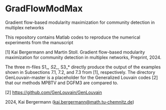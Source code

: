 # GradFlowModMax
Gradient flow-based modularity maximization for community detection in multiplex networks

This repository contains Matlab codes to reproduce the numerical experiments from the manuscript

 [1] Kai Bergermann and Martin Stoll. Gradient flow-based modularity maximization for community detection in multiplex networks, Preprint, 2024.

The three m-files S1_*, S2_*, S3_* directly produce the output of the examples shown in Subsections 7.1, 7.2, and 7.3 from [1], respectively.
The directory GenLouvain-master is a placeholder for the Generalized Louvain codes [2] that our methods MPBTV and DGFM3 are compared to.

[2] https://github.com/GenLouvain/GenLouvain

2024, Kai Bergermann (kai.bergermann@math.tu-chemnitz.de)
